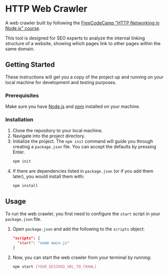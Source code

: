 # HTTP Web Crawler

A web crawler built by following the [FreeCodeCamp "HTTP Networking in Node.js" course](https://youtu.be/2JYT5f2isg4).

This tool is designed for SEO experts to analyze the internal linking structure of a website, showing which pages link to other pages within the same domain.

## Getting Started

These instructions will get you a copy of the project up and running on your local machine for development and testing purposes.

### Prerequisites

Make sure you have [Node.js](https://nodejs.org/) and [npm](https://www.npmjs.com/) installed on your machine.

### Installation

1.  Clone the repository to your local machine.
2.  Navigate into the project directory.
3.  Initialize the project. The `npm init` command will guide you through creating a `package.json` file. You can accept the defaults by pressing Enter.
    ```bash
    npm init
    ```
4.  If there are dependencies listed in `package.json` (or if you add them later), you would install them with:
    ```bash
    npm install
    ```

## Usage

To run the web crawler, you first need to configure the `start` script in your `package.json` file.

1.  Open `package.json` and add the following to the `scripts` object:

    ```json
    "scripts": {
      "start": "node main.js"
    }
    ```

2.  Now, you can start the web crawler from your terminal by running:

    ```bash
    npm start [YOUR_DESIRED_URL_TO_CRAWL]
    ```

